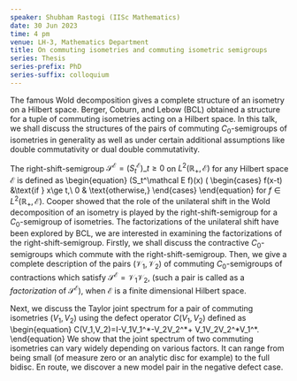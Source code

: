 ```yaml
---
speaker: Shubham Rastogi (IISc Mathematics)
date: 30 Jun 2023
time: 4 pm
venue: LH-3, Mathematics Department
title: On commuting isometries and commuting isometric semigroups
series: Thesis
series-prefix: PhD
series-suffix: colloquium
---
```


The famous Wold decomposition gives a complete structure of an isometry on a Hilbert space. Berger, Coburn, and Lebow (BCL) obtained
a structure for a tuple of commuting isometries acting on a Hilbert space. In this talk, we shall discuss the structures of the pairs
of commuting $C_0$-semigroups of isometries in generality as well as under certain additional assumptions like double commutativity
or dual double commutativity.

The right-shift-semigroup $\mathcal S^\mathcal E=(S^\mathcal E_t)\_{t\ge 0}$ on $L^2(\mathbb R_+,\mathcal E)$ for any Hilbert space
$\mathcal E$ is defined as
\begin{equation}
(S_t^\mathcal E f)(x) ( \begin{cases}
f(x-t) &\text{if } x\ge t,\\
0 & \text{otherwise,}
\end{cases}
\end{equation}
for $f\in L^2(\mathbb R_+,\mathcal E).$
Cooper showed that the role of the unilateral shift in the Wold decomposition of an isometry is played by the right-shift-semigroup for
a $C_0$-semigroup of isometries. The factorizations of the unilateral shift have been explored by BCL, we are interested in examining
the factorizations of the right-shift-semigroup.
Firstly, we shall discuss the contractive $C_0$-semigroups which commute with the right-shift-semigroup. Then, we give a complete
description of the pairs $(\mathcal V_1,\mathcal V_2)$  of commuting $C_0$-semigroups of contractions which satisfy $\mathcal S^\mathcal
E=\mathcal V_1\mathcal V_2$, (such a pair is called as a _factorization_ of $\mathcal S^\mathcal E$),  when $\mathcal E$ is a finite
dimensional Hilbert space.	

Next, we discuss the Taylor joint spectrum for a pair of commuting isometries $(V_1,V_2)$ using the defect operator $C(V_1,V_2)$ defined
as
\begin{equation}
C(V_1,V_2)=I-V_1V_1^\*-V_2V_2^\*+ V_1V_2V_2^\*V_1^\*.
\end{equation}
We show that the joint spectrum of two commuting isometries can vary widely
depending on various factors. It can range from being small (of measure zero or an analytic disc for example) to the full bidisc. En
route, we discover a new model pair in the negative defect case.

